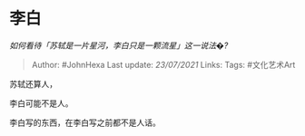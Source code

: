 # 李白
*如何看待「苏轼是一片星河，李白只是一颗流星」这一说法�?*

> Author: #JohnHexa
Last update: *23/07/2021* 
Links:
Tags: #文化艺术Art


 
苏轼还算人，

李白可能不是人。

李白写的东西，在李白写之前都不是人话。




